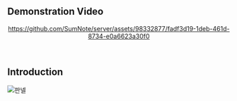 ## Demonstration Video

<div align="center">

https://github.com/SumNote/server/assets/98332877/fadf3d19-1deb-461d-8734-e0a6623a30f0
  
</div>

<br>

## Introduction

![판넬](https://github.com/SumNote/.github/assets/98332877/0b2e4e5c-8cb5-4ceb-8d55-b7564c5fb81c)

